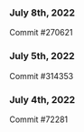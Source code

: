 ### July 8th, 2022

Commit #270621

### July 5th, 2022

Commit #314353


### July 4th, 2022

Commit #72281
